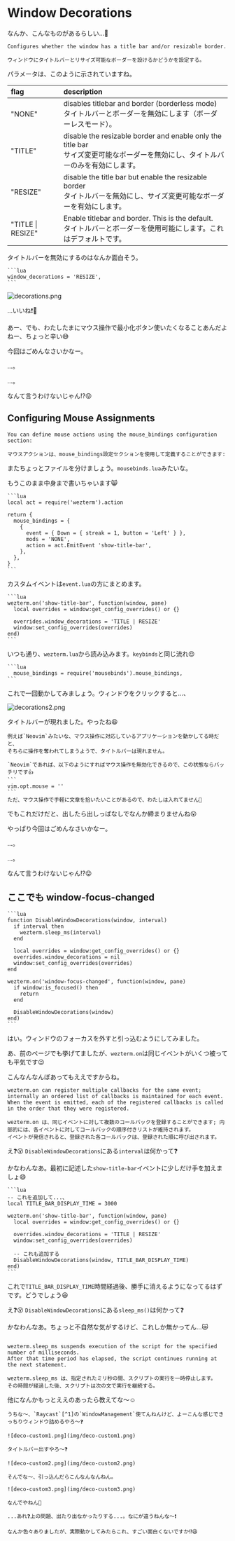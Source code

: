# Window Decorations

なんか、こんなものがあるらしい...🤔

```admonish info title="[window_decorations](https://wezfurlong.org/wezterm/config/lua/config/window_decorations.html)"
Configures whether the window has a title bar and/or resizable border.

ウィンドウにタイトルバーとリサイズ可能なボーダーを設けるかどうかを設定する。
```

パラメータは、このように示されていますね。

|flag|description|
|:---|:---|
"NONE" | disables titlebar and border (borderless mode)<br>タイトルバーとボーダーを無効にします（ボーダーレスモード）。
"TITLE" |disable the resizable border and enable only the title bar<br>サイズ変更可能なボーダーを無効にし、タイトルバーのみを有効にします。
"RESIZE" | disable the title bar but enable the resizable border<br>タイトルバーを無効にし、サイズ変更可能なボーダーを有効にします。
"TITLE \| RESIZE" | Enable titlebar and border. This is the default.<br>タイトルバーとボーダーを使用可能にします。これはデフォルトです。

タイトルバーを無効にするのはなんか面白そう。

~~~admonish example title="wezterm.lua"
```lua
window_decorations = 'RESIZE',
```
~~~

![decorations.png](img/decorations.png)

...いいね❗🤩


あー、でも、わたしたまにマウス操作で最小化ボタン使いたくなることあんだよねー、ちょっと辛い😅

今回はごめんなさいかなー。

...。

...。

なんて言うわけないじゃん⁉️😝

## Configuring Mouse Assignments

```admonish info title="[Mouse Binding](https://wezfurlong.org/wezterm/config/mouse.html#configuring-mouse-assignments)"
You can define mouse actions using the mouse_bindings configuration section:

マウスアクションは、mouse_bindings設定セクションを使用して定義することができます:
```

またちょっとファイルを分けましょう。`mousebinds.lua`みたいな。

もうこのまま中身まで書いちゃいます😸

~~~admonish example title="mousebinds.lua"
```lua
local act = require('wezterm').action

return {
  mouse_bindings = {
    {
      event = { Down = { streak = 1, button = 'Left' } },
      mods = 'NONE',
      action = act.EmitEvent 'show-title-bar',
    },
  },
}
```
~~~

カスタムイベントは`event.lua`の方にまとめます。

~~~admonish example title="event.lua"
```lua
wezterm.on('show-title-bar', function(window, pane)
  local overrides = window:get_config_overrides() or {}

  overrides.window_decorations = 'TITLE | RESIZE'
  window:set_config_overrides(overrides)
end)
```
~~~

いつも通り、`wezterm.lua`から読み込みます。`keybinds`と同じ流れ😌

~~~admonish example title="wezterm.lua"
```lua
  mouse_bindings = require('mousebinds').mouse_bindings,
```
~~~

これで一回動かしてみましょう。ウィンドウをクリックすると...、

![decorations2.png](img/decorations2.png)

タイトルバーが現れました。やったね😆

~~~admonish tip
例えば`Neovim`みたいな、マウス操作に対応しているアプリケーションを動かしてる時だと、
そちらに操作を奪われてしまうようで、タイトルバーは現れません。

`Neovim`であれば、以下のようにすればマウス操作を無効化できるので、この状態ならバッチリです👍
```
vim.opt.mouse = ''
```
ただ、マウス操作で手軽に文章を拾いたいことがあるので、わたしは入れてません🥳
~~~

でもこれだけだと、出したら出しっぱなしでなんか締まりませんね😮

やっぱり今回はごめんなさいかなー。

...。

...。

なんて言うわけないじゃん⁉️😝

## ここでも window-focus-changed

~~~admonish example title="event.lua"
```lua
function DisableWindowDecorations(window, interval)
  if interval then
    wezterm.sleep_ms(interval)
  end

  local overrides = window:get_config_overrides() or {}
  overrides.window_decorations = nil
  window:set_config_overrides(overrides)
end

wezterm.on('window-focus-changed', function(window, pane)
  if window:is_focused() then
    return
  end

  DisableWindowDecorations(window)
end)
```
~~~

はい。ウィンドウのフォーカスを外すと引っ込むようにしてみました。

あ、前のページでも挙げてましたが、`wezterm.on`は同じイベントがいくつ被っても平気です😉

こんなんなんぼあってもええですからね。

```admonish info title="[wezterm.on(event_name, callback)](https://wezfurlong.org/wezterm/config/lua/wezterm/on.html)"
wezterm.on can register multiple callbacks for the same event; internally an ordered list of callbacks is maintained for each event.
When the event is emitted, each of the registered callbacks is called in the order that they were registered.

wezterm.on は、同じイベントに対して複数のコールバックを登録することができます; 内部的には、各イベントに対してコールバックの順序付きリストが維持されます。
イベントが発信されると、登録された各コールバックは、登録された順に呼び出されます。
```

え❓😮 `DisableWindowDecorations`にある`interval`は何かって❓

かなわんなあ。最初に記述した`show-title-bar`イベントに少しだけ手を加えましょ😄

~~~admonish example title="event.lua"
```lua
-- これを追加して...、
local TITLE_BAR_DISPLAY_TIME = 3000

wezterm.on('show-title-bar', function(window, pane)
  local overrides = window:get_config_overrides() or {}

  overrides.window_decorations = 'TITLE | RESIZE'
  window:set_config_overrides(overrides)

  -- これも追加する
  DisableWindowDecorations(window, TITLE_BAR_DISPLAY_TIME)
end)
```
~~~

これで`TITLE_BAR_DISPLAY_TIME`時間経過後、勝手に消えるようになってるはずです。どうでしょう😆

え❓😮 `DisableWindowDecorations`にある`sleep_ms()`は何かって❓

かなわんなあ。ちょっと不自然な気がするけど、これしか無かってん...😿

```admonish info title="[wezterm.sleep_ms(milliseconds)](https://wezfurlong.org/wezterm/config/lua/wezterm/sleep_ms.html)"

wezterm.sleep_ms suspends execution of the script for the specified number of milliseconds.
After that time period has elapsed, the script continues running at the next statement.

wezterm.sleep_ms は、指定されたミリ秒の間、スクリプトの実行を一時停止します。
その時間が経過した後、スクリプトは次の文で実行を継続する。
```

他になんかもっとええのあったら教えてな〜☺️


```admonish note
うちな〜、`Raycast`[^1]の`WindowManagement`使てんねんけど、よーこんな感じできっちりウィンドウ詰めるやろ〜❓

![deco-custom1.png](img/deco-custom1.png)

タイトルバー出すやろ〜❓

![deco-custom2.png](img/deco-custom2.png)

そんでな〜、引っ込んだらこんなんなんねん。

![deco-custom3.png](img/deco-custom3.png)

なんでやねん🫱
```

```admonish note title=""
...あれ❓上の問題、出たり出なかったりする...。なにが違うねんな〜❗
```

```admonish success
なんか色々ありましたが、実際動かしてみたらこれ、すごい面白くないですか⁉️😆
```

[^1]: [https://www.raycast.com](https://www.raycast.com)
